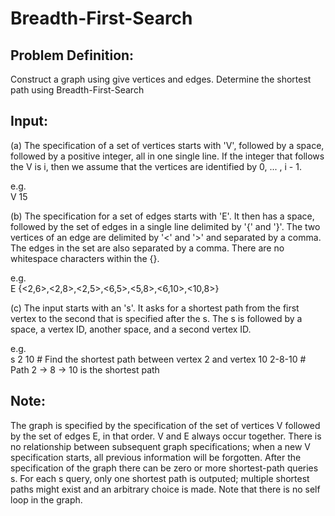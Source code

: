 # Breadth-First-Search

## Problem Definition:
Construct a graph using give vertices and edges. Determine the shortest path using Breadth-First-Search

## Input:
(a) The specification of a set of vertices starts with 'V', followed by a space, followed by a positive integer, all in one single line. If the integer that follows the V is i, then we assume that the vertices are identified by 0, ... , i - 1.

e.g.  
V 15

(b) The specification for a set of edges starts with 'E'. It then has a space, followed by the set of edges in a single line delimited by '{' and '}'. The two vertices of an edge are delimited by '<' and '>' and separated by a comma. The edges in the set are also separated by a comma. There are no whitespace characters within the {}.

e.g.  
E {<2,6>,<2,8>,<2,5>,<6,5>,<5,8>,<6,10>,<10,8>}

(c) The input starts with an 's'. It asks for a shortest path from the first vertex to the second that is specified after the s. The s is followed by a space, a vertex ID, another space, and a second vertex ID.

e.g.  
s 2 10 # Find the shortest path between vertex 2 and vertex 10
2-8-10 # Path 2 -> 8 -> 10 is the shortest path

## Note:
The graph is specified by the specification of the set of vertices V followed by the set of edges E, in that order. V and E always occur together. There is no relationship between subsequent graph specifications; when a new V specification starts, all previous information will be forgotten. After the specification of the graph there can be zero or more shortest-path queries s. For each s query, only one shortest path is outputed; multiple shortest paths might exist and an arbitrary choice is made. Note that there is no self loop in the graph.
